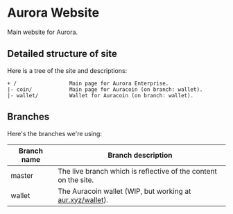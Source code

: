 # Aurora Website
Main website for Aurora.

## Detailed structure of site
Here is a tree of the site and descriptions:

```
+ /                 Main page for Aurora Enterprise.
|- coin/            Main page for Auracoin (on branch: wallet).
|- wallet/          Wallet for Auracoin (on branch: wallet).
```

## Branches
Here's the branches we're using:

| Branch name | Branch description                                                                  |
|-------------|-------------------------------------------------------------------------------------|
| master      | The live branch which is reflective of the content on the site.                     |
| wallet      | The Auracoin wallet (WIP, but working at [aur.xyz/wallet](https://aur.xyz/wallet)). |